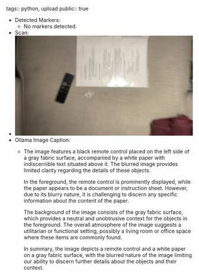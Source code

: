 tags:: python, upload
public:: true

- Detected Markers:
	- No markers detected.
- Scan:
- ![./assets/scans/2025-02-17_20-27-14-218210.jpg](./assets/scans/2025-02-17_20-27-14-218210.jpg)
- Ollama Image Caption:
	- The image features a black remote control placed on the left side of a gray fabric surface, accompanied by a white paper with indiscernible text situated above it. The blurred image provides limited clarity regarding the details of these objects.
	  
	  In the foreground, the remote control is prominently displayed, while the paper appears to be a document or instruction sheet. However, due to its blurry nature, it is challenging to discern any specific information about the content of the paper.
	  
	  The background of the image consists of the gray fabric surface, which provides a neutral and unobtrusive context for the objects in the foreground. The overall atmosphere of the image suggests a utilitarian or functional setting, possibly a living room or office space where these items are commonly found.
	  
	  In summary, the image depicts a remote control and a white paper on a gray fabric surface, with the blurred nature of the image limiting our ability to discern further details about the objects and their context.